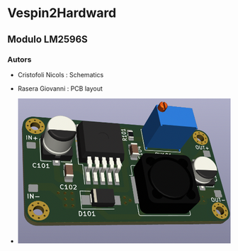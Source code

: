 # Vespin2Hardward
## Modulo LM2596S
### Autors
- Cristofoli Nicols : Schematics
- Rasera Giovanni : PCB layout


- <img src="./Images/ModuloLM2596SVespin2.png" width="500"/>
